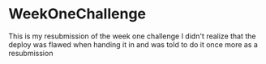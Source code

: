 # WeekOneChallenge

This is my resubmission of the week one challenge I didn't realize that the deploy was flawed when handing it in and was told to do it once more as a resubmission